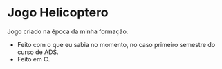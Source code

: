 # Jogo Helicoptero

Jogo criado na época da minha formação.
- Feito com o que eu sabia no momento, no caso primeiro semestre do curso de ADS.
- Feito em C.
